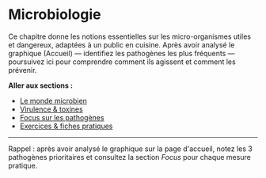 # Microbiologie


Ce chapitre donne les notions essentielles sur les micro-organismes utiles et dangereux, adaptées à un public en cuisine. Après avoir analysé le graphique (Accueil) — identifiez les pathogènes les plus fréquents — poursuivez ici pour comprendre comment ils agissent et comment les prévenir.


**Aller aux sections :**
- [Le monde microbien](microbiologie/intro.md)
- [Virulence & toxines](microbiologie/virulence.md)
- [Focus sur les pathogènes](microbiologie/focus-pathogens.md)
- [Exercices & fiches pratiques](microbiologie/exercice.md)


---


Rappel : après avoir analysé le graphique sur la page d'accueil, notez les 3 pathogènes prioritaires et consultez la section *Focus* pour chaque mesure pratique.